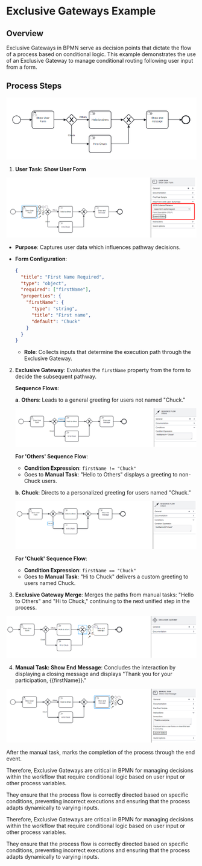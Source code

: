 # Exclusive Gateways Example

## Overview

Exclusive Gateways in BPMN serve as decision points that dictate the flow of a process based on conditional logic.
This example demonstrates the use of an Exclusive Gateway to manage conditional routing following user input from a form.

## Process Steps

![User Task](images/exclusivegatewayexample.png)

1. **User Task: Show User Form**

![User Task](images/exclusivegatewayexample1.png)

- **Purpose**: Captures user data which influences pathway decisions.
- **Form Configuration**:

  ```json
  {
    "title": "First Name Required",
    "type": "object",
    "required": ["firstName"],
    "properties": {
      "firstName": {
        "type": "string",
        "title": "First name",
        "default": "Chuck"
      }
    }
  }
  ```

  - **Role**: Collects inputs that determine the execution path through the Exclusive Gateway.

2. **Exclusive Gateway**: Evaluates the `firstName` property from the form to decide the subsequent pathway.

   **Sequence Flows**:

   **a**. **Others**: Leads to a general greeting for users not named "Chuck."

   ![Sequence Flows](images/exclusivegatewayexample3.png)

   **For 'Others' Sequence Flow**:

   - **Condition Expression**: `firstName != "Chuck"`
   - Goes to **Manual Task**: "Hello to Others" displays a greeting to non-Chuck users.

   **b**. **Chuck**: Directs to a personalized greeting for users named "Chuck."

   ![Sequence Flows](images/exclusivegatewayexample4.png)

   **For 'Chuck' Sequence Flow**:

   - **Condition Expression**: `firstName == "Chuck"`
   - Goes to **Manual Task**: "Hi to Chuck" delivers a custom greeting to users named Chuck.

3. **Exclusive Gateway Merge**: Merges the paths from manual tasks: "Hello to Others" and "Hi to Chuck," continuing to the next unified step in the process.

![Exclusive Gateway Merge](images/exclusivegatewayexample5.png)

4. **Manual Task: Show End Message**: Concludes the interaction by displaying a closing message and displays "Thank you for your participation, {{firstName}}."

![Exclusive Gateway Merge](images/exclusivegatewayexample6.png)

After the manual task, marks the completion of the process through the end event.

Therefore, Exclusive Gateways are critical in BPMN for managing decisions within the workflow that require conditional logic based on user input or other process variables.

They ensure that the process flow is correctly directed based on specific conditions, preventing incorrect executions and ensuring that the process adapts dynamically to varying inputs.

Therefore, Exclusive Gateways are critical in BPMN for managing decisions within the workflow that require conditional logic based on user input or other process variables.

They ensure that the process flow is correctly directed based on specific conditions, preventing incorrect executions and ensuring that the process adapts dynamically to varying inputs.

```{tags} tutorial, building_diagrams

```
